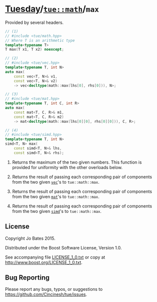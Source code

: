[Tuesday](../../../README.md)/[`tue::math`](../../namespaces/tue/math.md)/`max`
===============================================================================
Provided by several headers.

```c++
// (1)
// #include <tue/math.hpp>
// Where T is an arithmetic type
template<typename T>
T max(T x1, T x2) noexcept;

// (2)
// #include <tue/vec.hpp>
template<typename T, int N>
auto max(
    const vec<T, N>& v1,
    const vec<T, N>& v2)
    -> vec<decltype(math::max(lhs[0], rhs[0])), N>;

// (3)
// #include <tue/mat.hpp>
template<typename T, int C, int R>
auto max(
    const mat<T, C, R>& m1,
    const mat<T, C, R>& m2)
    -> mat<decltype(math::max(lhs[0][0], rhs[0][0])), C, R>;

// (4)
// #include <tue/simd.hpp>
template<typename T, int N>
simd<T, N> max(
    const simd<T, N>& lhs,
    const simd<T, N>& rhs);
```

1. Returns the maximum of the two given numbers. This function is provided for
   uniformity with the other overloads below.

2. Returns the result of passing each corresponding pair of components from the
   two given [`vec`](../../headers/vec.md)'s to `tue::math::max`.

3. Returns the result of passing each corresponding pair of components from the
   two given [`mat`](../../headers/mat.md)'s to `tue::math::max`.

4. Returns the result of passing each corresponding pair of components from the
   two given [`simd`](../../headers/simd.md)'s to `tue::math::max`.

License
-------
Copyright Jo Bates 2015.

Distributed under the Boost Software License, Version 1.0.

See accompanying file [LICENSE_1_0.txt](../../../LICENSE_1_0.txt) or copy at
http://www.boost.org/LICENSE_1_0.txt.

Bug Reporting
-------------
Please report any bugs, typos, or suggestions to
https://github.com/Cincinesh/tue/issues.
